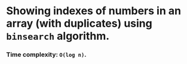 # Showing indexes of numbers in an array (with duplicates) using `binsearch` algorithm.

### Time complexity: `O(log n)`.
